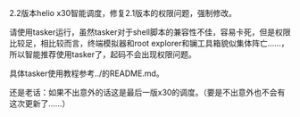 2.2版本helio x30智能调度，修复2.1版本的权限问题，强制修改。

请使用tasker运行，虽然tasker对于shell脚本的兼容性不佳，容易卡死，但是权限比较足，相比较而言，终端模拟器和root explorer和镧工具箱貌似集体阵亡......，所以智能推荐使用tasker了，起码不会出现权限问题。

具体tasker使用教程参考../的README.md。

还是老话：如果不出意外的话这是最后一版x30的调度。（要是不出意外也不会有这次更新了......）

